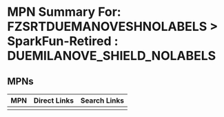 



# MPN Summary For: FZSRTDUEMANOVESHNOLABELS > SparkFun-Retired : DUEMILANOVE_SHIELD_NOLABELS

## MPNs
  

|MPN|Direct Links|Search Links|
| :--- | :--- | :--- |
||||
